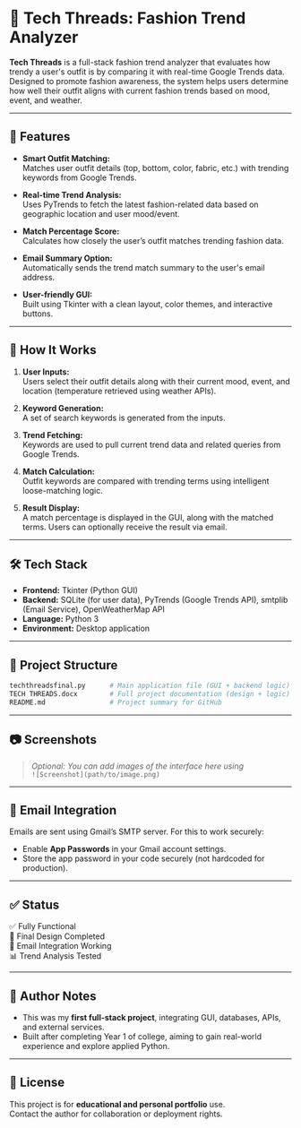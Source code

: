 # 👗 Tech Threads: Fashion Trend Analyzer

**Tech Threads** is a full-stack fashion trend analyzer that evaluates how trendy a user's outfit is by comparing it with real-time Google Trends data. Designed to promote fashion awareness, the system helps users determine how well their outfit aligns with current fashion trends based on mood, event, and weather.

---

## 🧠 Features

- **Smart Outfit Matching:**  
  Matches user outfit details (top, bottom, color, fabric, etc.) with trending keywords from Google Trends.

- **Real-time Trend Analysis:**  
  Uses PyTrends to fetch the latest fashion-related data based on geographic location and user mood/event.

- **Match Percentage Score:**  
  Calculates how closely the user’s outfit matches trending fashion data.

- **Email Summary Option:**  
  Automatically sends the trend match summary to the user's email address.

- **User-friendly GUI:**  
  Built using Tkinter with a clean layout, color themes, and interactive buttons.

---

## 🚀 How It Works

1. **User Inputs:**  
   Users select their outfit details along with their current mood, event, and location (temperature retrieved using weather APIs).

2. **Keyword Generation:**  
   A set of search keywords is generated from the inputs.

3. **Trend Fetching:**  
   Keywords are used to pull current trend data and related queries from Google Trends.

4. **Match Calculation:**  
   Outfit keywords are compared with trending terms using intelligent loose-matching logic.

5. **Result Display:**  
   A match percentage is displayed in the GUI, along with the matched terms. Users can optionally receive the result via email.

---

## 🛠️ Tech Stack

- **Frontend:** Tkinter (Python GUI)
- **Backend:** SQLite (for user data), PyTrends (Google Trends API), smtplib (Email Service), OpenWeatherMap API
- **Language:** Python 3
- **Environment:** Desktop application

---

## 📁 Project Structure

```bash
techthreadsfinal.py      # Main application file (GUI + backend logic)
TECH THREADS.docx        # Full project documentation (design + logic)
README.md                # Project summary for GitHub
```

---

## 📷 Screenshots

> _Optional: You can add images of the interface here using_  
> `![Screenshot](path/to/image.png)`

---

## 📩 Email Integration

Emails are sent using Gmail’s SMTP server. For this to work securely:

- Enable **App Passwords** in your Gmail account settings.
- Store the app password in your code securely (not hardcoded for production).

---

## ✅ Status

✅ Fully Functional  
🎨 Final Design Completed  
📧 Email Integration Working  
📊 Trend Analysis Tested

---

## 📌 Author Notes

- This was my **first full-stack project**, integrating GUI, databases, APIs, and external services.
- Built after completing Year 1 of college, aiming to gain real-world experience and explore applied Python.

---

## 📜 License

This project is for **educational and personal portfolio** use.  
Contact the author for collaboration or deployment rights.